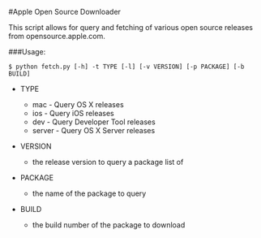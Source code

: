 #Apple Open Source Downloader

This script allows for query and fetching of various open source releases from opensource.apple.com.

###Usage:

	$ python fetch.py [-h] -t TYPE [-l] [-v VERSION] [-p PACKAGE] [-b BUILD]

* TYPE
  * mac - Query OS X releases
  * ios - Query iOS releases
  * dev - Query Developer Tool releases
  * server - Query OS X Server releases

* VERSION 
  * the release version to query a package list of

* PACKAGE
  * the name of the package to query

* BUILD
  * the build number of the package to download
